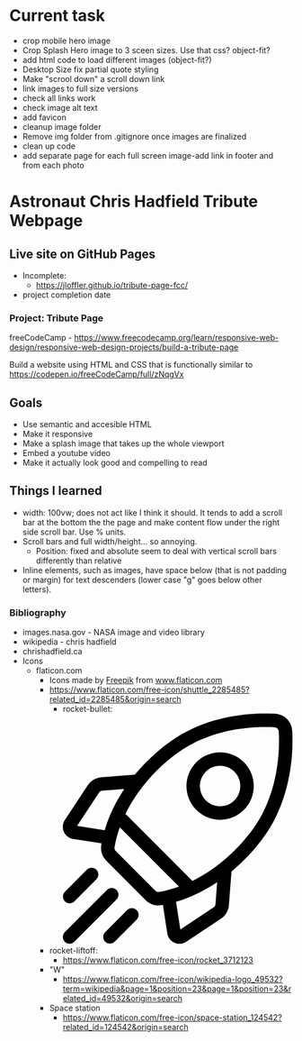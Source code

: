# Current task
- crop mobile hero image
- Crop Splash Hero image to 3 sceen sizes. Use that css? object-fit?
- add html code to load different images (object-fit?)
- Desktop Size fix partial quote styling
- Make "scrool down" a scroll down link
- link images to full size versions
- check all links work
- check image alt text
- add favicon
- cleanup image folder
 - Remove img folder from .gitignore once images are finalized
 - clean up code
 - add separate page for each full screen image-add link in footer and from each photo
 
# Astronaut Chris Hadfield Tribute Webpage

## Live site on GitHub Pages
 - Incomplete:
   - https://jloffler.github.io/tribute-page-fcc/
 - project completion date
 
### Project: Tribute Page
freeCodeCamp - https://www.freecodecamp.org/learn/responsive-web-design/responsive-web-design-projects/build-a-tribute-page

Build a website using HTML and CSS that is functionally similar to https://codepen.io/freeCodeCamp/full/zNqgVx

## Goals
 - Use semantic and accesible HTML
 - Make it responsive
 - Make a splash image that takes up the whole viewport
 - Embed a youtube video
 - Make it actually look good and compelling to read

## Things I learned
 - width: 100vw; does not act like I think it should. It tends to add a
   scroll bar at the bottom the the page and make content flow under the
   right side scroll bar. Use % units.
 - Scroll bars and full width/height... so annoying.
   - Position: fixed and absolute seem to deal with vertical scroll bars
     differently than relative
 - Inline elements, such as images, have space below (that is not
   padding or margin) for text descenders (lower case "g" goes below other letters).

### Bibliography
 - images.nasa.gov - NASA image and video library
 - wikipedia - chris hadfield
 - chrishadfield.ca
 - Icons
   - flaticon.com
     - <div>Icons made by <a href="https://www.freepik.com" title="Freepik">Freepik</a> from <a href="https://www.flaticon.com/" title="Flaticon">www.flaticon.com</a></div>
     - https://www.flaticon.com/free-icon/shuttle_2285485?related_id=2285485&origin=search
       - rocket-bullet: 
       <svg id="Capa_1" enable-background="new 0 0 512 512" height="512" viewBox="0 0 512 512" width="512" xmlns="http://www.w3.org/2000/svg"><path d="m511.4 38.222c-1.109-20.338-17.284-36.511-37.622-37.621-41.038-2.242-121.342-.061-198.13 39.656-39.145 20.248-80.545 54.577-113.584 94.185-.407.488-.803.979-1.207 1.468l-74.98 5.792c-12.342.954-23.335 7.423-30.161 17.747l-51.154 77.372c-5.177 7.83-6 17.629-2.203 26.212 3.798 8.584 11.602 14.566 20.877 16.003l63.171 9.784c-.223 1.228-.447 2.455-.652 3.683-2.103 12.58 2.065 25.514 11.151 34.599l87.992 87.993c7.533 7.533 17.712 11.686 28.142 11.686 2.148 0 4.308-.177 6.458-.536 1.228-.205 2.455-.429 3.683-.652l9.784 63.172c1.437 9.275 7.419 17.08 16.001 20.877 3.571 1.58 7.35 2.36 11.112 2.36 5.283-.001 10.529-1.539 15.101-4.562l77.372-51.155c10.325-6.827 16.793-17.82 17.745-30.161l5.792-74.979c.489-.404.981-.8 1.469-1.207 39.609-33.039 73.939-74.439 94.186-113.585 39.719-76.791 41.896-157.096 39.657-198.131zm-175.394 393.037-74.011 48.933-9.536-61.565c31.28-9.197 62.223-23.927 91.702-43.66l-3.773 48.845c-.235 3.047-1.833 5.762-4.382 7.447zm-129.895-37.377-87.993-87.993c-2.245-2.246-3.283-5.401-2.774-8.44 2.616-15.643 6.681-30.534 11.713-44.562l132.028 132.028c-16.848 6.035-31.939 9.635-44.534 11.741-3.044.506-6.195-.529-8.44-2.774zm-117.923-222.269 48.844-3.773c-19.734 29.479-34.464 60.422-43.661 91.702l-61.564-9.535 48.934-74.012c1.686-2.55 4.401-4.147 7.447-4.382zm270.155 155.286c-24.233 20.213-47.756 34.833-69.438 45.412l-149.221-149.221c13.858-28.304 30.771-51.873 45.417-69.431 30.575-36.655 68.602-68.276 104.331-86.756 70.474-36.453 144.725-38.416 182.713-36.348 5.028.274 9.027 4.273 9.301 9.302 2.071 37.988.104 112.238-36.349 182.713-18.479 35.728-50.1 73.754-86.754 104.329z"/><path d="m350.721 236.243c19.202-.002 38.412-7.312 53.031-21.931 14.166-14.165 21.966-32.999 21.966-53.031s-7.801-38.866-21.966-53.031c-29.242-29.243-76.822-29.241-106.062 0-14.166 14.165-21.967 32.999-21.967 53.031s7.802 38.866 21.967 53.031c14.622 14.622 33.822 21.933 53.031 21.931zm-31.82-106.781c8.772-8.773 20.295-13.159 31.818-13.159 11.524 0 23.047 4.386 31.819 13.159 8.499 8.499 13.179 19.799 13.179 31.818s-4.68 23.32-13.179 31.819c-17.544 17.545-46.093 17.544-63.638 0-8.499-8.499-13.18-19.799-13.18-31.818s4.682-23.32 13.181-31.819z"/><path d="m15.301 421.938c3.839 0 7.678-1.464 10.606-4.394l48.973-48.973c5.858-5.858 5.858-15.355 0-21.213-5.857-5.858-15.355-5.858-21.213 0l-48.972 48.973c-5.858 5.858-5.858 15.355 0 21.213 2.928 2.929 6.767 4.394 10.606 4.394z"/><path d="m119.761 392.239c-5.857-5.858-15.355-5.858-21.213 0l-94.154 94.155c-5.858 5.858-5.858 15.355 0 21.213 2.929 2.929 6.767 4.393 10.606 4.393s7.678-1.464 10.606-4.394l94.154-94.154c5.859-5.858 5.859-15.355.001-21.213z"/><path d="m143.429 437.12-48.973 48.973c-5.858 5.858-5.858 15.355 0 21.213 2.929 2.929 6.768 4.394 10.606 4.394s7.678-1.464 10.606-4.394l48.973-48.973c5.858-5.858 5.858-15.355 0-21.213-5.857-5.858-15.355-5.858-21.212 0z"/></svg>
     - rocket-liftoff: 
       - https://www.flaticon.com/free-icon/rocket_3712123
     - "W"
       - https://www.flaticon.com/free-icon/wikipedia-logo_49532?term=wikipedia&page=1&position=23&page=1&position=23&related_id=49532&origin=search
     - Space station
       - https://www.flaticon.com/free-icon/space-station_124542?related_id=124542&origin=search       